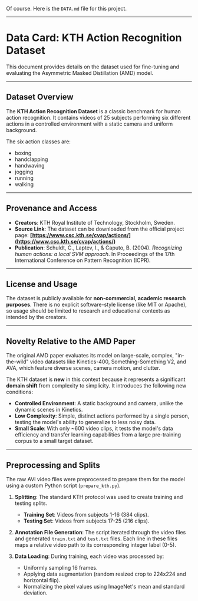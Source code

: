 Of course. Here is the `DATA.md` file for this project.

***

# Data Card: KTH Action Recognition Dataset

This document provides details on the dataset used for fine-tuning and evaluating the Asymmetric Masked Distillation (AMD) model.

---
## Dataset Overview

The **KTH Action Recognition Dataset** is a classic benchmark for human action recognition. It contains videos of 25 subjects performing six different actions in a controlled environment with a static camera and uniform background. 

The six action classes are:
* boxing
* handclapping
* handwaving
* jogging
* running
* walking

---
## Provenance and Access

* **Creators**: KTH Royal Institute of Technology, Stockholm, Sweden.
* **Source Link**: The dataset can be downloaded from the official project page: **[https://www.csc.kth.se/cvap/actions/](https://www.csc.kth.se/cvap/actions/)**
* **Publication**: Schuldt, C., Laptev, I., & Caputo, B. (2004). *Recognizing human actions: a local SVM approach*. In Proceedings of the 17th International Conference on Pattern Recognition (ICPR).

---
## License and Usage

The dataset is publicly available for **non-commercial, academic research purposes**. There is no explicit software-style license (like MIT or Apache), so usage should be limited to research and educational contexts as intended by the creators.

---
## Novelty Relative to the AMD Paper

The original AMD paper evaluates its model on large-scale, complex, "in-the-wild" video datasets like Kinetics-400, Something-Something V2, and AVA, which feature diverse scenes, camera motion, and clutter.

The KTH dataset is **new** in this context because it represents a significant **domain shift** from complexity to simplicity. It introduces the following new conditions:
* **Controlled Environment**: A static background and camera, unlike the dynamic scenes in Kinetics.
* **Low Complexity**: Simple, distinct actions performed by a single person, testing the model's ability to generalize to less noisy data.
* **Small Scale**: With only ~600 video clips, it tests the model's data efficiency and transfer learning capabilities from a large pre-training corpus to a small target dataset.

---
## Preprocessing and Splits

The raw AVI video files were preprocessed to prepare them for the model using a custom Python script (`prepare_kth.py`).

1.  **Splitting**: The standard KTH protocol was used to create training and testing splits.
    * **Training Set**: Videos from subjects 1-16 (384 clips).
    * **Testing Set**: Videos from subjects 17-25 (216 clips).

2.  **Annotation File Generation**: The script iterated through the video files and generated `train.txt` and `test.txt` files. Each line in these files maps a relative video path to its corresponding integer label (0-5).

3.  **Data Loading**: During training, each video was processed by:
    * Uniformly sampling 16 frames.
    * Applying data augmentation (random resized crop to 224x224 and horizontal flip).
    * Normalizing the pixel values using ImageNet's mean and standard deviation.
